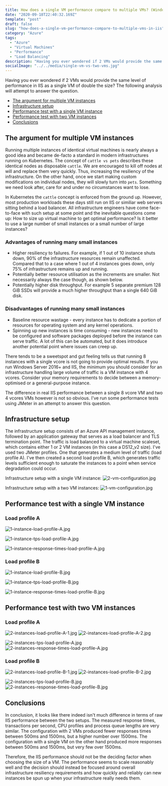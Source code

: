 ```yaml
---
title: How does a single VM performance compare to multiple VMs? (Windows Server/IIS)
date: "2020-09-18T22:40:32.169Z"
template: "post"
draft: false
slug: "how-does-a-single-vm-performance-compare-to-multiple-vms-in-iis"
category: "Azure"
tags:
  - "Azure"
  - "Virtual Machines"
  - "Performance"
  - "Load Balancing"
description: "Having you ever wondered if 2 VMs would provide the same level of performance in IIS as a single VM of double the size? The following analysis will attempt to answer the question."
socialImage: "../../media/single-vm-vs-two-vms.jpg"
---
```


Having you ever wondered if 2 VMs would provide the same level of performance in IIS as a single VM of double the size? The following analysis will attempt to answer the question.

- [The argument for multiple VM instances](#the-argument-for-multiple-vm-instances)
- [Infrastructure setup](#infrastructure-setup)
- [Performance test with a single VM instance](#performance-test-with-a-single-vm-instance)
- [Performance test with two VM instances](#performance-test-with-two-vm-instances)
- [Conclusions](#conclusions)

## The argument for multiple VM instances

Running multiple instances of identical virtual machines is nearly always a good idea and became de-facto a standard in modern infrastructures running on Kubernetes. The concept of `cattle vs pets` describes these identical nodes as disposable `cattle`. We are encouraged to kill off nodes at will and replace them very quickly. Thus, increasing the resiliency of the infrastructure. On the other hand, once we start making custom modifications on individual nodes, they will slowly turn into `pets`. Something we need look after, care for and under no circumstances want to lose.

In Kubernetes the `cattle` concept is enforced from the ground up. However, most production workloads these days still run on IIS or similiar web servers sitting behind a load balancer. All infrastructure engineers have come face-to-face with such setup at some point and the inevitable questions come up: How to size up virtual machine to get optimal performance? Is it better to use a large number of small instances or a small number of large instances?

### Advantages of running many small instances
- Higher resiliency to failures. For example, if 1 out of 10 instance shuts down, 90% of the infrastructure resources remain unaffected. Compared that to a case where 1 out of 4 instances goes down, only 75% of infrastructure remains up and running.
- Potentially better resource utilisation as the increments are smaller. Not necessarily always the case though, as shown below.
- Potentially higher disk throughput. For example 5 separate premium 128 GiB SSDs will provide a much higher throughput than a single 640 GiB disk.

### Disadvantages of running many small instances
- Baseline resource wastage - every instance has to dedicate a portion of resources for operating system and any kernel operations. 
- Spinning up new instances is time consuming - new instances need to be configured and software packages deployed before the instance can serve traffic. A lot of this can be automated, but it does introduce another potential point where issues can creep up.

There tends to be a sweetspot and gut feeling tells us that running 8 instances with a single vcore is not going to provide optimal results. If you run Windows Server 2016+ and IIS, the minimum you should consider for an infrastructure handling large volume of traffic is a VM instance with 4 vcores. Consider your memory requirements to decide between a memory-optimised or a general-purpose instance.

The difference in real IIS performance between a single 8 vcore VM and two 4 vcores VMs however is not so obvious. I've run some performance tests using JMeter in an attempt to answer this question.

## Infrastructure setup

The infrastructure setup consists of an Azure API management instance, followed by an application gateway that serves as a load balancer and TLS termination point. The traffic is load balanced to a virtual machine scaleset, which contains either 1 or 2 VM instances (in this case a DS12_v2 size). I've used two JMeter profiles. One that generates a medium level of traffic (load profile A). I've then created a second load profile B, which generates traffic levels sufficient enough to saturate the instances to a point when service degradation could occur.

Infrastructure setup with a single VM instance:
![2-vm-configuration.jpg](/media/2-vm-configuration.jpg)

Infrastructure setup with a two VM instances:
![1-vm-configuration.jpg](/media/1-vm-configuration.jpg)

## Performance test with a single VM instance

### Load profile A

![1-instance-load-profile-A.jpg](/media/1-instance-load-profile-A.jpg)

![1-instance-tps-load-profile-A.jpg](/media/1-instance-tps-load-profile-A.jpg)

![1-instance-response-times-load-profile-A.jpg](/media/1-instance-response-times-load-profile-A.jpg)

### Load profile B

![1-instance-load-profile-B.jpg](/media/1-instance-load-profile-B.jpg)

![1-instance-tps-load-profile-B.jpg](/media/1-instance-tps-load-profile-B.jpg)

![1-instance-response-times-load-profile-B.jpg](/media/1-instance-response-times-load-profile-B.jpg)

## Performance test with two VM instances

### Load profile A

![2-instances-load-profile-A-1.jpg](/media/2-instances-load-profile-A-1.jpg)
![2-instances-load-profile-A-2.jpg](/media/2-instances-load-profile-A-2.jpg)

![2-instances-tps-load-profile-A.jpg](/media/2-instances-tps-load-profile-A.jpg)
![2-instances-response-times-load-profile-A.jpg](/media/2-instances-response-times-load-profile-A.jpg)

### Load profile B
![2-instances-load-profile-B-1.jpg](/media/2-instances-load-profile-B-1.jpg)
![2-instances-load-profile-B-2.jpg](/media/2-instances-load-profile-B-2.jpg)

![2-instances-tps-load-profile-B.jpg](/media/2-instances-tps-load-profile-B.jpg)
![2-instances-response-times-load-profile-B.jpg](/media/2-instances-response-times-load-profile-B.jpg)

## Conclusions

In conclusion, it looks like there indeed isn't much difference in terms of raw IIS performance between the two setups.
The measured response times, transactions per second, CPU profiles and process queue lengths are very similar. The configuration with 2 VMs produced fewer responses times between 500ms and 1500ms, but a higher number over 1500ms. The configuration with a single VM on the other hand produced more responses between 500ms and 1500ms, but very few over 1500ms.

Therefore, the IIS performance should not be the deciding factor when choosing the size of a VM. The performance seems to scale reasonably well and the decision should instead be focused around overall infrastructure resiliency requirements and how quickly and reliably can new instances be spun up when your infrastructure really needs them.